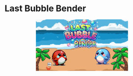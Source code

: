 # Last Bubble Bender

<div align="center">
  <img src="assets/art/start_background.png" alt="demo" width="300"/>
</div>



